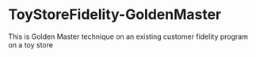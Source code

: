 # ToyStoreFidelity-GoldenMaster
This is Golden Master technique on an existing customer fidelity program on a toy store
